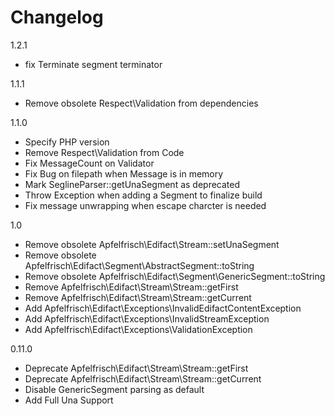 # Changelog

1.2.1
 - fix Terminate segment terminator

1.1.1
 - Remove obsolete Respect\Validation from dependencies

1.1.0
 - Specify PHP version
 - Remove Respect\Validation from Code
 - Fix MessageCount on Validator
 - Fix Bug on filepath when Message is in memory
 - Mark SeglineParser::getUnaSegment as deprecated
 - Throw Exception when adding a Segment to finalize build
 - Fix message unwrapping when escape charcter is needed

1.0
 - Remove obsolete Apfelfrisch\Edifact\Stream::setUnaSegment
 - Remove obsolete Apfelfrisch\Edifact\Segment\AbstractSegment::toString
 - Remove obsolete Apfelfrisch\Edifact\Segment\GenericSegment::toString
 - Remove Apfelfrisch\Edifact\Stream\Stream::getFirst
 - Remove Apfelfrisch\Edifact\Stream\Stream::getCurrent
 - Add Apfelfrisch\Edifact\Exceptions\InvalidEdifactContentException
 - Add Apfelfrisch\Edifact\Exceptions\InvalidStreamException
 - Add Apfelfrisch\Edifact\Exceptions\ValidationException

0.11.0

- Deprecate Apfelfrisch\Edifact\Stream\Stream::getFirst
- Deprecate Apfelfrisch\Edifact\Stream\Stream::getCurrent
- Disable GenericSegment parsing as default
- Add Full Una Support
